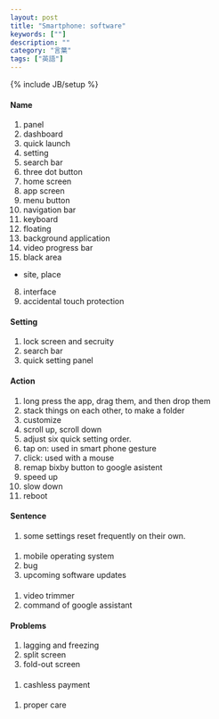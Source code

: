 ```yaml
---
layout: post
title: "Smartphone: software"
keywords: [""]
description: ""
category: "言葉"
tags: ["英語"]
---
```

{% include JB/setup %}

#### Name
1. panel
2. dashboard
3. quick launch
4. setting
6. search bar
7. three dot button
8. home screen
9. app screen
1. menu button
2. navigation bar
3. keyboard
4. floating 
5. background application
6. video progress bar
7. black area
- site, place
8. interface
9. accidental touch protection

#### Setting
1. lock screen and secruity
2. search bar
3. quick setting panel


#### Action
1. long press the app, drag them, and then drop them
2. stack things on each other, to make a folder
3. customize
4. scroll up, scroll down
5. adjust six quick setting order. 
6. tap on: used in smart phone gesture
7. click: used with a mouse
8. remap bixby button to google asistent
9. speed up 
1. slow down
2. reboot

#### Sentence
1. some settings reset frequently on their own.

#### 
1. mobile operating system
2. bug
3. upcoming software updates



####
1. video trimmer
2. command of google assistant

#### Problems
1. lagging and freezing
2. split screen
3. fold-out screen

####
1. cashless payment


####


####
1. proper care 



